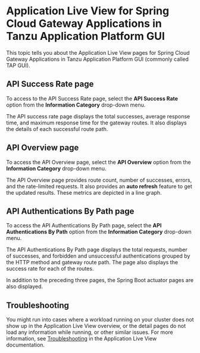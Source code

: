# Application Live View for Spring Cloud Gateway Applications in Tanzu Application Platform GUI

This topic tells you about the Application Live View pages for Spring Cloud Gateway Applications in
Tanzu Application Platform GUI (commonly called TAP GUI).

## <a id="api-success-rate-page"></a> API Success Rate page

To access to the API Success Rate page, select the **API Success Rate** option from the
**Information Category** drop-down menu.

The API success rate page displays the total successes, average response time, and maximum response
time for the gateway routes.
It also displays the details of each successful route path.

## <a id="api-overview-page"></a> API Overview page

To access the API Overview page, select the **API Overview** option from the
**Information Category** drop-down menu.

The API Overview page provides route count, number of successes, errors, and the rate-limited
requests.
It also provides an **auto refresh** feature to get the updated results.
These metrics are depicted in a line graph.

## <a id="api-auth-by-path-page"></a> API Authentications By Path page

To access the API Authentications By Path page, select the **API Authentications By Path**
option from the **Information Category** drop-down menu.

The API Authentications By Path page displays the total requests, number of successes, and forbidden
and unsuccessful authentications grouped by the HTTP method and gateway route path.
The page also displays the success rate for each of the routes.

In addition to the preceding three pages, the Spring Boot actuator pages are also displayed.

## <a id="troubleshooting"></a> Troubleshooting

You might run into cases where a workload running on your cluster does not show up in the
Application Live View overview, or the detail pages do not load any information while running,
or other similar issues.
For more information, see [Troubleshooting](../../app-live-view/troubleshooting.md) in the
Application Live View documentation.
